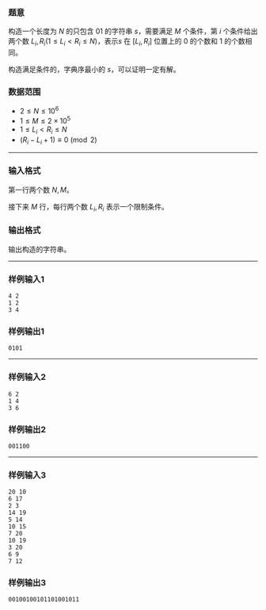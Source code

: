 ### 题意 

构造一个长度为 $N$ 的只包含 $01$ 的字符串 $s$，需要满足 $M$ 个条件，第 $i$ 个条件给出两个数 $L_i,R_i(1\le L_i < R_i \le N)$，表示$s$ 在 $[L_i,R_i]$ 位置上的 $0$ 的个数和 $1$ 的个数相同。

构造满足条件的，字典序最小的 $s$，可以证明一定有解。

### 数据范围

- $2\le N\le 10^6$
- $1\le M \le 2\times 10^5$
- $1\le L_i < R_i \le N$
- $(R_i-L_i+1) \equiv 0 \pmod 2$

---

### 输入格式

第一行两个数 $N,M$。

接下来 $M$ 行，每行两个数 $L_i,R_i$ 表示一个限制条件。

### 输出格式

输出构造的字符串。

---

### 样例输入1

```
4 2
1 2
3 4
```

### 样例输出1

```
0101
```

---

### 样例输入2

```
6 2
1 4
3 6
```

### 样例输出2

```
001100
```

---

### 样例输入3

```
20 10
6 17
2 3
14 19
5 14
10 15
7 20
10 19
3 20
6 9
7 12
```

### 样例输出3

```
00100100101101001011
```